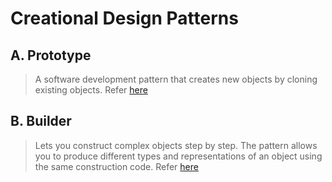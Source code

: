 # Creational Design Patterns


## A. Prototype
   > A software development pattern that creates new objects by cloning existing objects. 
   Refer [here](https://refactoring.guru/design-patterns/prototype)

## B. Builder
   > Lets you construct complex objects step by step. The pattern allows you to produce different types and representations of an object using the same construction code. 
   Refer [here](https://refactoring.guru/design-patterns/builder)
   
